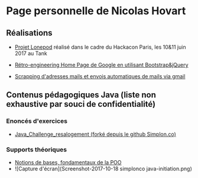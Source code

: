 # Page personnelle de Nicolas Hovart

## Réalisations

* [Projet Lonepod](https://NicolasHov.github.io/lonepod/#svg) réalisé dans le cadre du Hackacon Paris, les 10&11 juin 2017 au Tank

* [Rétro-engineering Home Page de Google en utilisant Bootstrap&jQuery](https://github.com/NicolasHov/home_page_google)

* [Scrapping d'adresses mails et envois automatiques de mails via gmail](https://github.com/NicolasHov/THPsemaine2/tree/master/Scrapping)
 
<!--* (Projet de création d'une application Web Java avec Spring Boot et Hibernate (techno front à déterminer)...) -->
<!--* (Création d'une interface ReactJS pour l'application Web Java -->
<!--Selon progression :-->
<!--* Création d'une page web de ressources HTML/CSS en ReactJS-->

## Contenus pédagogiques Java (liste non exhaustive par souci de confidentialité)

### Enoncés d'exercices

* [Java_Challenge_resalogement (forké depuis le github Simplon.co)](https://github.com/NicolasHov/Java_Challenge_resalogement)

### Supports théoriques

* [Notions de bases, fondamentaux de la POO](https://github.com/simplonco/java-initiation)
* ![Capture d'écran](Screenshot-2017-10-18 simplonco java-initiation.png) 
